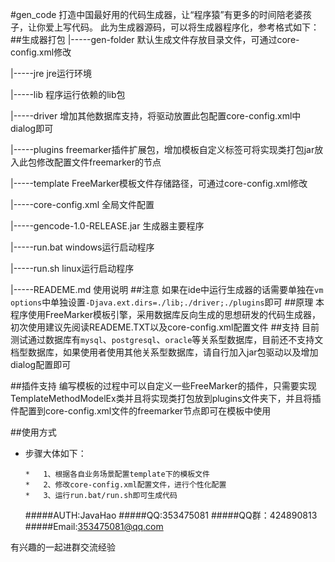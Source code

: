 #gen_code
    打造中国最好用的代码生成器，让“程序猿”有更多的时间陪老婆孩子，让你爱上写代码。
   此为生成器源码，可以将生成器程序化，参考格式如下：
##生成器打包
|-----gen-folder                  默认生成文件存放目录文件，可通过core-config.xml修改

|-----jre						  jre运行环境

|-----lib						  程序运行依赖的lib包

|-----driver                      增加其他数据库支持，将驱动放置此包配置core-config.xml中dialog即可

|-----plugins                     freemarker插件扩展包，增加模板自定义标签可将实现类打包jar放入此包修改配置文件freemarker的节点

|-----template					  FreeMarker模板文件存储路径，可通过core-config.xml修改

|-----core-config.xml			  全局文件配置

|-----gencode-1.0-RELEASE.jar	  生成器主要程序

|-----run.bat				  	  windows运行启动程序

|-----run.sh				  	  linux运行启动程序

|-----READEME.md				  使用说明
##注意
    如果在ide中运行生成器的话需要单独在`vm options`中单独设置`-Djava.ext.dirs=./lib;./driver;./plugins`即可
##原理
    本程序使用FreeMarker模板引擎，采用数据库反向生成的思想研发的代码生成器，初次使用建议先阅读READEME.TXT以及core-config.xml配置文件
##支持
目前测试通过数据库有`mysql`、`postgresql`、`oracle`等关系型数据库，目前还不支持文档型数据库，如果使用者使用其他关系型数据库，请自行加入jar包驱动以及增加dialog配置即可

##插件支持
编写模板的过程中可以自定义一些FreeMarker的插件，只需要实现TemplateMethodModelEx类并且将实现类打包放到plugins文件夹下，并且将插件配置到core-config.xml文件的freemarker节点即可在模板中使用

##使用方式
*   步骤大体如下：

	    *   1、根据各自业务场景配置template下的模板文件
	    *   2、修改core-config.xml配置文件，进行个性化配置
	    *   3、运行run.bat/run.sh即可生成代码

    #####AUTH:JavaHao
    #####QQ:353475081
    #####QQ群：424890813
    #####Email:353475081@qq.com

有兴趣的一起进群交流经验